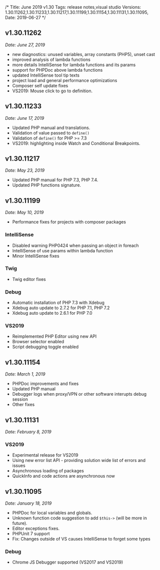 /*
Title: June 2019 v1.30
Tags: release notes,visual studio
Versions: 1.30.11262,1.30.11233,1.30.11217,1.30.11199,1.30.11154,1.30.11131,1.30.11095,
Date: 2019-06-27
*/

## v1.30.11262
*Date: June 27, 2019*

- new diagnostics: unused variables, array constants (PHP5), unset cast
- improved analysis of lambda functions
- more details IntelliSense for lambda functions and its params
- support for PHPDoc above lambda functions
- updated IntelliSense tool tip texts
- project load and general performance optimizations
- Composer self update fixes
- VS2019: Mouse click to go to definition.

## v1.30.11233
*Date: June 17, 2019*

- Updated PHP manual and translations.
- Validation of value passed to `define()`
- Validation of `define()` for PHP >= 7.3
- VS2019: highlighting inside Watch and Conditional Breakpoints.

## v1.30.11217
*Date: May 23, 2019*

- Updated PHP manual for PHP 7.3, PHP 7.4.
- Updated PHP functions signature.

## v1.30.11199
*Date: May 10, 2019*

- Performance fixes for projects with composer packages

### IntelliSense

- Disabled warning PHP0424 when passing an object in foreach
- IntelliSense of use params within lambda function
- Minor IntelliSense fixes

### Twig

- Twig editor fixes

### Debug

- Automatic installation of PHP 7.3 with Xdebug
- Xdebug auto update to 2.7.2 for PHP 7.1, PHP 7.2
- Xdebug auto update to 2.6.1 for PHP 7.0

### VS2019

- Reimplemented PHP Editor using new API
- Browser selector enabled
- Script debugging toggle enabled

## v1.30.11154
*Date: March 1, 2019*

- PHPDoc improvements and fixes
- Updated PHP manual
- Debugger logs when proxy/VPN or other software interupts debug session
- Other fixes

## v1.30.11131
*Date: February 8, 2019*

### VS2019

- Experimental release for VS2019
- Using new error list API - providing solution wide list of errors and issues
- Asynchronous loading of packages
- QuickInfo and code actions are asynchronous now

## v1.30.11095
*Date: January 18, 2019*

- PHPDoc for local variables and globals.
- Unknown function code suggestion to add `$this->` (will be more in future).
- Editor exceptions fixes.
- PHPUnit 7 support
- Fix: Changes outside of VS causes IntelliSense to forget some types

### Debug

- Chrome JS Debugger supported (VS2017 and VS2019)

